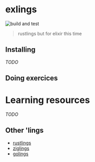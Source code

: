 # exlings

![build and test](https://github.com/zoedsoupe/exlings/actions/workflows/test.yml)

> rustlings but for elixir this time

## Installing

_TODO_

## Doing exercices

# Learning resources

_TODO_

## Other 'lings

- [rustlings](https://github.com/rust-lang/rustlings)
- [ziglings](https://github.com/ratfactor/ziglings)
- [golings](https://github.com/mauricioabreu/golings)
